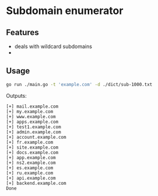 # Subdomain enumerator

## Features

- deals with wildcard subdomains
- 

## Usage

```sh
go run ./main.go -t 'example.com' -d ./dict/sub-1000.txt
```

Outputs:
```log
[+] mail.example.com
[+] my.example.com
[+] www.example.com
[+] apps.example.com
[+] test1.example.com
[+] admin.example.com
[+] account.example.com
[+] fr.example.com
[+] site.example.com
[+] docs.example.com
[+] app.example.com
[+] ns2.example.com
[+] es.example.com
[+] ru.example.com
[+] api.example.com
[+] backend.example.com
Done
```
